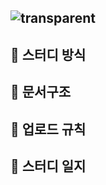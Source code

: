 ![transparent](https://capsule-render.vercel.app/api?type=transparent&fontColor=703ee5&text=Java-Study&height=60&fontSize=40&fontAlign=13)
---

## 📝 스터디 방식

## 📑 문서구조

## 📑 업로드 규칙

## 📃 스터디 일지
